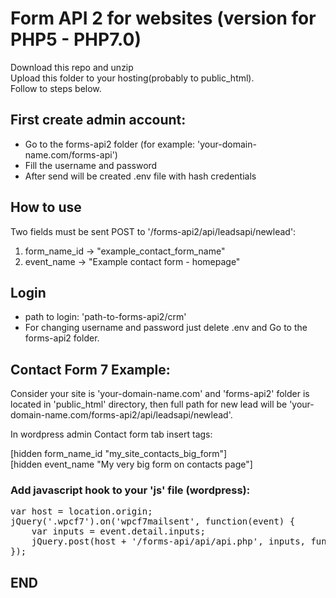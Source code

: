 # Form API 2 for websites (version for PHP5 - PHP7.0)

Download this repo and unzip \
Upload this folder to your hosting(probably to public_html). \
Follow to steps below.

## First create admin account:

- Go to the forms-api2 folder (for example: 'your-domain-name.com/forms-api')
- Fill the username and password
- After send will be created .env file with hash credentials

## How to use

Two fields must be sent POST to '/forms-api2/api/leadsapi/newlead':

1. form_name_id -> "example_contact_form_name"
2. event_name -> "Example contact form - homepage"

## Login

- path to login: 'path-to-forms-api2/crm'
- For changing username and password just delete .env and Go to the forms-api2 folder.

## Contact Form 7 Example:

Consider your site is 'your-domain-name.com' and 'forms-api2' folder is located in 'public_html' directory, then full path for new lead will be 'your-domain-name.com/forms-api2/api/leadsapi/newlead'.

In wordpress admin Contact form tab insert tags:

[hidden form_name_id "my_site_contacts_big_form"] \
[hidden event_name "My very big form on contacts page"]

### Add javascript hook to your 'js' file (wordpress):

<pre>
var host = location.origin;
jQuery('.wpcf7').on('wpcf7mailsent', function(event) {
	var inputs = event.detail.inputs;
	jQuery.post(host + '/forms-api/api/api.php', inputs, function(data) {});
});
</pre>

## END
